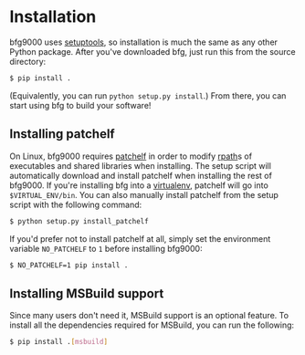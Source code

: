 # Installation

bfg9000 uses [setuptools](http://pythonhosted.org/setuptools/), so installation
is much the same as any other Python package. After you've downloaded bfg, just
run this from the source directory:

```sh
$ pip install .
```

(Equivalently, you can run `python setup.py install`.) From there, you can start
using bfg to build your software!

## Installing patchelf

On Linux, bfg9000 requires [patchelf](https://nixos.org/patchelf.html) in order
to modify [rpath](https://en.wikipedia.org/wiki/Rpath)s of executables and
shared libraries when installing. The setup script will automatically download
and install patchelf when installing the rest of bfg9000. If you're installing
bfg into a [virtualenv](http://virtualenv.readthedocs.org/en/latest/), patchelf
will go into `$VIRTUAL_ENV/bin`. You can also manually install patchelf from the
setup script with the following command:

```sh
$ python setup.py install_patchelf
```

If you'd prefer not to install patchelf at all, simply set the environment
variable `NO_PATCHELF` to `1` before installing bfg9000:

```sh
$ NO_PATCHELF=1 pip install .
```

## Installing MSBuild support

Since many users don't need it, MSBuild support is an optional feature. To
install all the dependencies required for MSBuild, you can run the following:

```sh
$ pip install .[msbuild]
```
